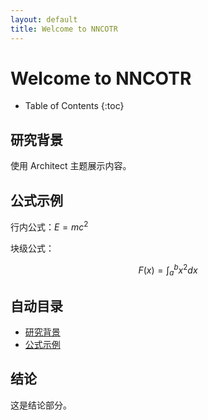 ```yaml
---
layout: default
title: Welcome to NNCOTR
---
```


# Welcome to NNCOTR
* Table of Contents
{:toc}

## 研究背景
使用 Architect 主题展示内容。

## 公式示例
行内公式：$E = mc^2$  

块级公式：  

$$
F(x) = \int_a^b x^2 dx
$$

## 自动目录
- [研究背景](#研究背景)
- [公式示例](#公式示例)

## 结论
这是结论部分。
